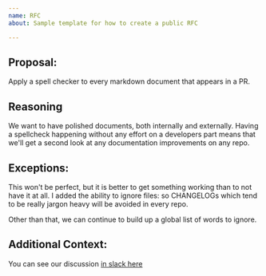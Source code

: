 ```yaml
---
name: RFC
about: Sample template for how to create a public RFC

---
```


## Proposal:

Apply a spell checker to every markdown document that appears in a PR.

## Reasoning

We want to have polished documents, both internally and externally. Having a spellcheck
happening without any effort on a developers part means that we'll get a second look at
any documentation improvements on any repo.

## Exceptions:

This won't be perfect, but it is better to get something working than to not have it at all.
I added the ability to ignore files: so CHANGELOGs which tend to be really jargon heavy will
be avoided in every repo.

Other than that, we can continue to build up a global list of words to ignore.

## Additional Context:

You can see our discussion [in slack here](/link/to/slack.com)
